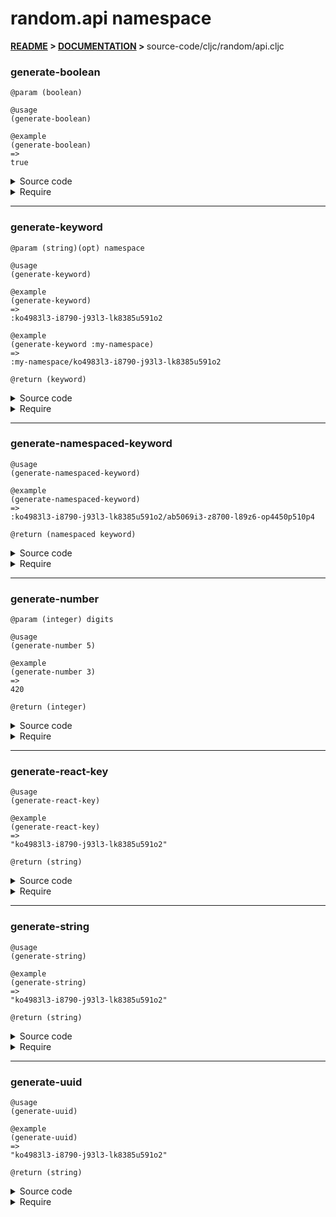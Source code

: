 
# <strong>random.api</strong> namespace

<strong>[README](../../../README.md) > [DOCUMENTATION](../../COVER.md) > </strong>source-code/cljc/random/api.cljc

### generate-boolean

```
@param (boolean) 
```

```
@usage
(generate-boolean)
```

```
@example
(generate-boolean)
=>
true
```

<details>
<summary>Source code</summary>

```
(defn generate-boolean
  []
  (-> 2 rand-int zero?))
```

</details>

<details>
<summary>Require</summary>

```
(ns my-namespace (:require [random.api :refer [generate-boolean]]))

(random.api/generate-boolean ...)
(generate-boolean            ...)
```

</details>

---

### generate-keyword

```
@param (string)(opt) namespace
```

```
@usage
(generate-keyword)
```

```
@example
(generate-keyword)
=>
:ko4983l3-i8790-j93l3-lk8385u591o2
```

```
@example
(generate-keyword :my-namespace)
=>
:my-namespace/ko4983l3-i8790-j93l3-lk8385u591o2
```

```
@return (keyword)
```

<details>
<summary>Source code</summary>

```
(defn generate-keyword
  ([]
   (keyword (generate-uuid)))

  ([namespace]
   (keyword (str namespace "/" (generate-uuid)))))
```

</details>

<details>
<summary>Require</summary>

```
(ns my-namespace (:require [random.api :refer [generate-keyword]]))

(random.api/generate-keyword ...)
(generate-keyword            ...)
```

</details>

---

### generate-namespaced-keyword

```
@usage
(generate-namespaced-keyword)
```

```
@example
(generate-namespaced-keyword)
=>
:ko4983l3-i8790-j93l3-lk8385u591o2/ab5069i3-z8700-l89z6-op4450p510p4
```

```
@return (namespaced keyword)
```

<details>
<summary>Source code</summary>

```
(defn generate-namespaced-keyword
  []
  (keyword (str (generate-uuid) "/" (str config/NAME-PREFIX (generate-uuid)))))
```

</details>

<details>
<summary>Require</summary>

```
(ns my-namespace (:require [random.api :refer [generate-namespaced-keyword]]))

(random.api/generate-namespaced-keyword)
(generate-namespaced-keyword)
```

</details>

---

### generate-number

```
@param (integer) digits
```

```
@usage
(generate-number 5)
```

```
@example
(generate-number 3)
=>
420
```

```
@return (integer)
```

<details>
<summary>Source code</summary>

```
(defn generate-number
  [digits]
  (int (* (math/power 10 (dec digits)) (min 9.999 (-> 9 rand inc)))))
```

</details>

<details>
<summary>Require</summary>

```
(ns my-namespace (:require [random.api :refer [generate-number]]))

(random.api/generate-number ...)
(generate-number            ...)
```

</details>

---

### generate-react-key

```
@usage
(generate-react-key)
```

```
@example
(generate-react-key)
=>
"ko4983l3-i8790-j93l3-lk8385u591o2"
```

```
@return (string)
```

<details>
<summary>Source code</summary>

```
(defn generate-react-key
  []
  (generate-uuid))
```

</details>

<details>
<summary>Require</summary>

```
(ns my-namespace (:require [random.api :refer [generate-react-key]]))

(random.api/generate-react-key)
(generate-react-key)
```

</details>

---

### generate-string

```
@usage
(generate-string)
```

```
@example
(generate-string)
=>
"ko4983l3-i8790-j93l3-lk8385u591o2"
```

```
@return (string)
```

<details>
<summary>Source code</summary>

```
(defn generate-string
  []
  (generate-uuid))
```

</details>

<details>
<summary>Require</summary>

```
(ns my-namespace (:require [random.api :refer [generate-string]]))

(random.api/generate-string)
(generate-string)
```

</details>

---

### generate-uuid

```
@usage
(generate-uuid)
```

```
@example
(generate-uuid)
=>
"ko4983l3-i8790-j93l3-lk8385u591o2"
```

```
@return (string)
```

<details>
<summary>Source code</summary>

```
(defn generate-uuid
  []
  #?(:cljs (str config/NAME-PREFIX (random-uuid))
     :clj  (str config/NAME-PREFIX (java.util.UUID/randomUUID))))
```

</details>

<details>
<summary>Require</summary>

```
(ns my-namespace (:require [random.api :refer [generate-uuid]]))

(random.api/generate-uuid)
(generate-uuid)
```

</details>
